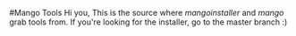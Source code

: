 #Mango Tools
Hi you,
This is the source where _mangoinstaller_ and _mango_ grab tools from.
If you're looking for the installer, go to the master branch :)
